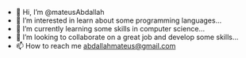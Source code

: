 - 👋 Hi, I’m @mateusAbdallah
- 👀 I’m interested in learn about some programming languages...
- 🌱 I’m currently learning some skills in computer science...
- 💞️ I’m looking to collaborate on a great job and develop some skills...
- 📫 How to reach me abdallahmateus@gmail.com

<!---
mateusAbdallah/mateusAbdallah is a ✨ special ✨ repository because its `README.md` (this file) appears on your GitHub profile.
You can click the Preview link to take a look at your changes.
--->
